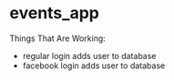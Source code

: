 # events_app

Things That Are Working: 

  - regular login adds user to database
  - facebook login adds user to database
